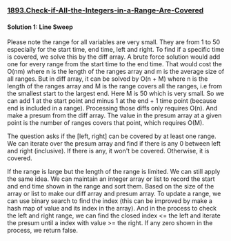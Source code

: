 ### [1893.Check-if-All-the-Integers-in-a-Range-Are-Covered](https://leetcode.com/problems/check-if-all-the-integers-in-a-range-are-covered/)

#### Solution 1: Line Sweep

Please note the range for all variables are very small. They are from 1 to 50 especially for the start time, end time, left and right. To find if a specific time is covered, we solve this by the diff array. A brute force solution would add one for every range from the start time to the end time. That would cost the O(nm) where n is the length of the ranges array and m is the average size of all ranges. But in diff array, it can be solved by O(n + M) where n is the length of the ranges array and M is the range covers all the ranges, i.e from the smallest start to the largest end. Here M is 50 which is very small. So we can add 1 at the start point and minus 1 at the end + 1 time point (because end is included in a range). Processing those diffs only requires O(n). And make a presum from the diff array. The value in the presum array at a given point is the number of ranges covers that point, which requires O(M).

The question asks if the [left, right] can be covered by at least one range. We can iterate over the presum array and find if there is any 0 between left and right (inclusive). If there is any, it won't be covered. Otherwise, it is covered.

If the range is large but the length of the range is limited. We can still apply the same idea. We can maintain an integer array or list to record the start and end time shown in the range and sort them. Based on the size of the array or list to make our diff array and presum array. To update a range, we can use binary search to find the index (this can be improved by make a hash map of value and its index in the array). And in the process to check the left and right range, we can find the closed index <= the left and iterate the presum until a index with value >= the right. If any zero shown in the process, we return false.

